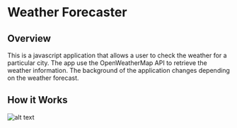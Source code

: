 # Weather Forecaster

## Overview
This is a javascript application that allows a user to check the weather for a particular city. The app use the OpenWeatherMap API to retrieve the weather information. The background of the application changes depending on the weather forecast. 

## How it Works
![alt text](https://github.com/JenStrong/weather-forecaster/blob/master/public/gif/out.gif)
